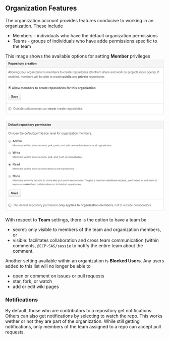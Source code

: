 ## Organization Features

The organization account provides features conducive to working in an organization.  These include 

- Members - individuals who have the default organization permissions
- Teams - groups of individuals who have adde permissions specific to the team

This image shows the available options for setting **Member** privileges
![alt text](images/member_priveleges.png "Member Privileges")


With respect to **Team** settings, there is the option to have a team be

- secret: only visible to members of the team and organization members, or 
- visible: facilitates collaboration and cross team communication (within comments, `@CCP-SAS/sassie` to notify the entire team about the comment.

Another setting available within an organization is **Blocked Users**.  Any users added to this list will no longer be able to

- open or comment on issues or pull requests
- star, fork, or watch
- add or edit wiki pages
 
### Notifications
By default, those who are contributors to a repository get notifications.  Others can also get notifications by selecting to watch the repo. This works wether or not they are part of the organization.  While still getting notifications, only members of the team assigned to a repo can accept pull requests.
